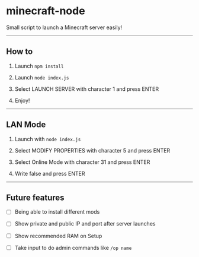 # minecraft-node
Small script to launch a Minecraft server easily!

---
## How to

1) Launch `npm install`

2) Launch `node index.js`

3) Select LAUNCH SERVER with character 1 and press ENTER

4) Enjoy!

---

## LAN Mode

1) Launch with `node index.js`

2) Select MODIFY PROPERTIES with character 5 and press ENTER

3) Select Online Mode with character 31 and press ENTER

4) Write false and press ENTER

---

## Future features
- [ ] Being able to install different mods

- [ ] Show private and public IP and port after server launches

- [ ] Show recommended RAM on Setup

- [ ] Take input to do admin commands like `/op name`
